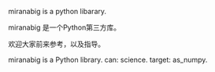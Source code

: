 miranabig is a python libarary.

miranabig 是一个Python第三方库。

欢迎大家前来参考，以及指导。

miranabig is a Python library.
can: science.
target: as_numpy.
